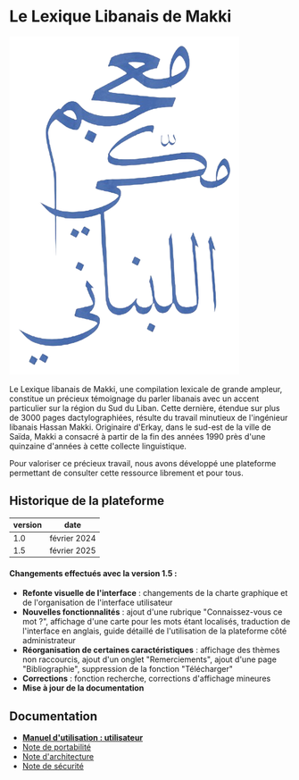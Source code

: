 # Le Lexique Libanais de Makki

![logo](/html/images/logo.png)

Le Lexique libanais de Makki, une compilation lexicale de grande ampleur, constitue un précieux témoignage du parler libanais avec un accent particulier sur la région du Sud du Liban. Cette dernière, étendue sur plus de 3000 pages dactylographiées, résulte du travail minutieux de l'ingénieur libanais Hassan Makki. Originaire d'Erkay, dans le sud-est de la ville de Saïda, Makki a consacré à partir de la fin des années 1990 près d'une quinzaine d'années à cette collecte linguistique.  

Pour valoriser ce précieux travail, nous avons développé une plateforme permettant de consulter cette ressource librement et pour tous. 

## Historique de la plateforme

| version | date |
|---------|----|
| 1.0     | février 2024| 
| 1.5     | février 2025| 

#### Changements effectués avec la version 1.5 : 
- <b>Refonte visuelle de l'interface</b> : changements de la charte graphique et de l'organisation de l'interface utilisateur
- <b>Nouvelles fonctionnalités</b> : ajout d'une rubrique "Connaissez-vous ce mot ?", affichage d'une carte pour les mots étant localisés, traduction de l'interface en anglais, guide détaillé de l'utilisation de la plateforme côté administrateur
- <b>Réorganisation de certaines caractéristiques</b> : affichage des thèmes non raccourcis, ajout d'un onglet "Remerciements", ajout d'une page "Bibliographie", suppression de la fonction "Télécharger" 
- <b>Corrections</b> : fonction recherche, corrections d'affichage mineures 
- <b>Mise à jour de la documentation</b>


## Documentation

- [**Manuel d'utilisation : utilisateur**](guide.md)
- [Note de portabilité](port.md)
- [Note d'architecture](arch.md)
- [Note de sécurité](security.md)
